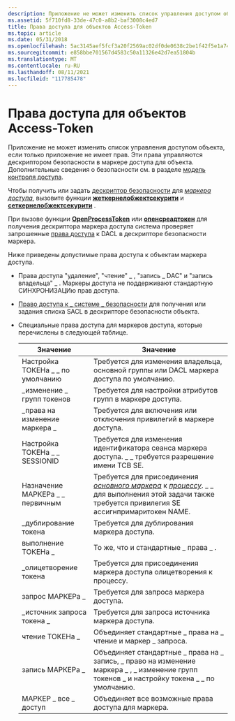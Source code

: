 ```yaml
---
description: Приложение не может изменить список управления доступом объекта, если только приложение не имеет прав.
ms.assetid: 5f710fd8-33de-47c0-a8b2-baf3008c4ed7
title: Права доступа для объектов Access-Token
ms.topic: article
ms.date: 05/31/2018
ms.openlocfilehash: 5ac3145aef5fcf3a20f2569ac02df0de0638c2be1f42f5e1a74785d8ae1aedb3
ms.sourcegitcommit: e858bbe701567d4583c50a11326e42d7ea51804b
ms.translationtype: MT
ms.contentlocale: ru-RU
ms.lasthandoff: 08/11/2021
ms.locfileid: "117785478"
---
```

# <a name="access-rights-for-access-token-objects"></a>Права доступа для объектов Access-Token

Приложение не может изменить список управления доступом объекта, если только приложение не имеет прав. Эти права управляются дескриптором безопасности в маркере доступа для объекта. Дополнительные сведения о безопасности см. в разделе [модель контроля доступа](access-control-model.md).

Чтобы получить или задать [дескриптор безопасности](security-descriptors.md) для [*маркера доступа*](/windows/desktop/SecGloss/a-gly), вызовите функции [**жеткернелобжектсекурити**](/windows/win32/api/securitybaseapi/nf-securitybaseapi-getkernelobjectsecurity) и [**сеткернелобжектсекурити**](/windows/win32/api/securitybaseapi/nf-securitybaseapi-setkernelobjectsecurity) .

При вызове функции [**OpenProcessToken**](/windows/win32/api/processthreadsapi/nf-processthreadsapi-openprocesstoken) или [**опенсреадтокен**](/windows/win32/api/processthreadsapi/nf-processthreadsapi-openthreadtoken) для получения дескриптора маркера доступа система проверяет запрошенные [права доступа](access-rights-and-access-masks.md) к DACL в дескрипторе безопасности маркера.

Ниже приведены допустимые права доступа к объектам маркера доступа.

-   Права доступа "удаление", "чтение" \_ , "запись \_ DAC" и "запись владельца" \_ . [](standard-access-rights.md) Маркеры доступа не поддерживают стандартную СИНХРОНИЗАЦИю прав доступа.
-   [Право доступа к \_ системе \_ безопасности](sacl-access-right.md) для получения или задания списка SACL в дескрипторе безопасности объекта.
-   Специальные права доступа для маркеров доступа, которые перечислены в следующей таблице.

    | Значение                     | Значение                                                                                                                                                                                                                                                                           |
    |---------------------------|-----------------------------------------------------------------------------------------------------------------------------------------------------------------------------------------------------------------------------------------------------------------------------------|
    | Настройка ТОКЕНа \_ \_ по умолчанию    | Требуется для изменения владельца, основной группы или DACL маркера доступа по умолчанию.                                                                                                                                                                                                  |
    | \_изменение \_ групп токенов     | Требуется для настройки атрибутов групп в маркере доступа.                                                                                                                                                                                                               |
    | \_права на изменение маркера \_ | Требуется для включения или отключения привилегий в маркере доступа.                                                                                                                                                                                                                  |
    | Настройка ТОКЕНа \_ \_ SESSIONID  | Требуется для изменения идентификатора сеанса маркера доступа. \_ \_ требуется разрешение имени TCB SE.                                                                                                                                                                                    |
    | Назначение МАРКЕРа \_ \_ первичным    | Требуется для присоединения [*основного маркера*](/windows/desktop/SecGloss/p-gly) к [*процессу*](/windows/desktop/SecGloss/p-gly). \_ \_ для выполнения этой задачи также требуется привилегия SE ассигнпримаритокен NAME. |
    | \_дублирование токена          | Требуется для дублирования маркера доступа.                                                                                                                                                                                                                                            |
    | выполнение ТОКЕНа \_            | То же, что и стандартные \_ права \_ .                                                                                                                                                                                                                                                |
    | \_олицетворение токена        | Требуется для присоединения маркера доступа олицетворения к процессу.                                                                                                                                                                                                                    |
    | запрос МАРКЕРа \_              | Требуется для запроса маркера доступа.                                                                                                                                                                                                                                                |
    | \_источник запроса токена \_      | Требуется для запроса источника маркера доступа.                                                                                                                                                                                                                                  |
    | чтение ТОКЕНа \_               | Объединяет стандартные \_ права на \_ чтение и маркер \_ запроса.                                                                                                                                                                                                                                 |
    | запись МАРКЕРа \_              | Объединяет стандартные \_ права на \_ запись, \_ право на изменение маркера \_ , \_ изменение групп токенов \_ и настройку токена \_ \_ по умолчанию.                                                                                                                                                                   |
    | МАРКЕР \_ все \_ доступ        | Объединяет все возможные права доступа для маркера.                                                                                                                                                                                                                                  |

    

     

 

 

